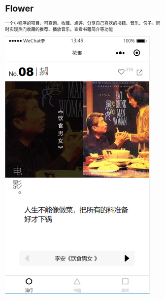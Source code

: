 # Flower
一个小程序的项目，可查询、收藏、点评、分享自己喜欢的书籍、音乐、句子。同时实现热门收藏的推荐、播放音乐，查看书籍简介等功能  

![image](https://github.com/corwLee/Flower/blob/master/images/show1.png)  

